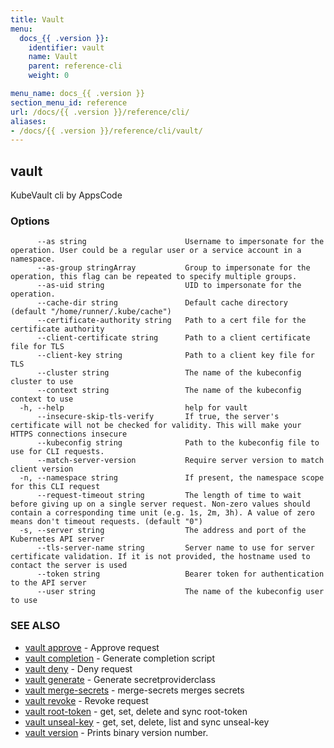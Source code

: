 ```yaml
---
title: Vault
menu:
  docs_{{ .version }}:
    identifier: vault
    name: Vault
    parent: reference-cli
    weight: 0

menu_name: docs_{{ .version }}
section_menu_id: reference
url: /docs/{{ .version }}/reference/cli/
aliases:
- /docs/{{ .version }}/reference/cli/vault/
---
```

## vault

KubeVault cli by AppsCode

### Options

```
      --as string                      Username to impersonate for the operation. User could be a regular user or a service account in a namespace.
      --as-group stringArray           Group to impersonate for the operation, this flag can be repeated to specify multiple groups.
      --as-uid string                  UID to impersonate for the operation.
      --cache-dir string               Default cache directory (default "/home/runner/.kube/cache")
      --certificate-authority string   Path to a cert file for the certificate authority
      --client-certificate string      Path to a client certificate file for TLS
      --client-key string              Path to a client key file for TLS
      --cluster string                 The name of the kubeconfig cluster to use
      --context string                 The name of the kubeconfig context to use
  -h, --help                           help for vault
      --insecure-skip-tls-verify       If true, the server's certificate will not be checked for validity. This will make your HTTPS connections insecure
      --kubeconfig string              Path to the kubeconfig file to use for CLI requests.
      --match-server-version           Require server version to match client version
  -n, --namespace string               If present, the namespace scope for this CLI request
      --request-timeout string         The length of time to wait before giving up on a single server request. Non-zero values should contain a corresponding time unit (e.g. 1s, 2m, 3h). A value of zero means don't timeout requests. (default "0")
  -s, --server string                  The address and port of the Kubernetes API server
      --tls-server-name string         Server name to use for server certificate validation. If it is not provided, the hostname used to contact the server is used
      --token string                   Bearer token for authentication to the API server
      --user string                    The name of the kubeconfig user to use
```

### SEE ALSO

* [vault approve](/docs/reference/cli/vault_approve.md)	 - Approve request
* [vault completion](/docs/reference/cli/vault_completion.md)	 - Generate completion script
* [vault deny](/docs/reference/cli/vault_deny.md)	 - Deny request
* [vault generate](/docs/reference/cli/vault_generate.md)	 - Generate secretproviderclass
* [vault merge-secrets](/docs/reference/cli/vault_merge-secrets.md)	 - merge-secrets merges secrets
* [vault revoke](/docs/reference/cli/vault_revoke.md)	 - Revoke request
* [vault root-token](/docs/reference/cli/vault_root-token.md)	 - get, set, delete and sync root-token
* [vault unseal-key](/docs/reference/cli/vault_unseal-key.md)	 - get, set, delete, list and sync unseal-key
* [vault version](/docs/reference/cli/vault_version.md)	 - Prints binary version number.

